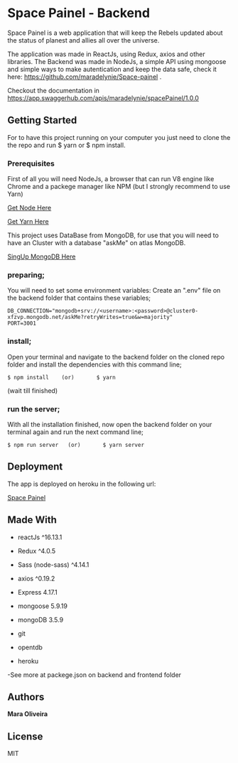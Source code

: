 # Space Painel - Backend 

Space Painel is a web application that will keep the Rebels updated about the status of planest and allies all over the universe.

The application was made in ReactJs, using Redux, axios and other libraries. The Backend was made in NodeJs, a simple API using mongoose and simple ways to make autentication and keep the data safe, check it here: https://github.com/maradelynie/Space-painel .

Checkout the documentation in https://app.swaggerhub.com/apis/maradelynie/spacePainel/1.0.0

## Getting Started

For to have this project running on your computer you just need to clone the the repo and run $ yarn or $ npm install.

### Prerequisites

First of all you will need NodeJs, a browser that can run V8 engine like Chrome and a packege manager like NPM (but I strongly recommend to use Yarn)


[Get Node Here](https://nodejs.org/en/) 

[Get Yarn Here](https://yarnpkg.com/) 

This project uses DataBase from MongoDB, for use that you will need to have an Cluster with a database "askMe" on atlas MongoDB.

[SingUp MongoDB Here](https://cloud.mongodb.com/)

### preparing;

You will need to set some environment variables:
Create an ".env" file on the backend folder that contains these variables;

```
DB_CONNECTION="mongodb+srv://<username>:<password>@cluster0-xfzvp.mongodb.net/askMe?retryWrites=true&w=majority"
PORT=3001
```

### install;

Open your terminal and navigate to the backend folder on the cloned repo folder and install the dependencies with this command line;

```
$ npm install    (or)       $ yarn 
```
(wait till finished)


### run the server;

With all the installation finished, now open the backend folder on your terminal again and run the next command line;

```
$ npm run server   (or)       $ yarn server
```

## Deployment

The app is deployed on heroku in the following url:

[Space Painel](https://space-painel-backend.herokuapp.com/spacepainel)


## Made With

* reactJs ^16.13.1
* Redux ^4.0.5
* Sass (node-sass) ^4.14.1


* axios ^0.19.2
* Express 4.17.1
* mongoose 5.9.19
* mongoDB 3.5.9


* git
* opentdb
* heroku

-See more at packege.json on backend and frontend folder

## Authors

**Mara Oliveira** 


## License

 MIT
